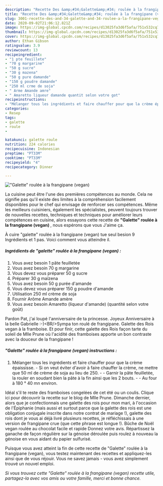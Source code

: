 ```yaml
---
description: "Recette Des &amp;#34;Galette&amp;#34; roulée à la frangipane (vegan)"
title: "Recette Des &amp;#34;Galette&amp;#34; roulée à la frangipane (vegan)"
slug: 3001-recette-des-and-34-galette-and-34-roulee-a-la-frangipane-vegan
date: 2020-09-02T21:06:12.821Z
image: https://img-global.cpcdn.com/recipes/d13025fa3d6f5afa/751x532cq70/galette-roulee-a-la-frangipane-vegan-photo-principale-de-la-recette.jpg
thumbnail: https://img-global.cpcdn.com/recipes/d13025fa3d6f5afa/751x532cq70/galette-roulee-a-la-frangipane-vegan-photo-principale-de-la-recette.jpg
cover: https://img-global.cpcdn.com/recipes/d13025fa3d6f5afa/751x532cq70/galette-roulee-a-la-frangipane-vegan-photo-principale-de-la-recette.jpg
author: Ethan Gibson
ratingvalue: 3.9
reviewcount: 13
recipeingredient:
- "1 pte feuillete"
- "70 g margarine"
- "50 g sucre"
- "30 g mazena"
- "50 g pure damande"
- "150 g poudre damande"
- "250 ml crme de soja"
- " Arme Amande amre"
- " Amaretto liqueur damande quantit selon votre got"
recipeinstructions:
- "Mélanger tous les ingrédients et faire chauffer pour que la crème épaississe. Si on veut éviter d&#39;avoir à faire chauffer la crème, ne mettre que 50 ml de crème de soja au lieu de 250.  Garnir la pâte feuilletée, la rouler en soudant bien la pâte à la fin ainsi que les 2 bouts.  Au four à 180 ° 40 mn environ."
categories:
- Resep
tags:
- galette
- roule
- 

katakunci: galette roule  
nutrition: 224 calories
recipecuisine: Indonesian
preptime: "PT33M"
cooktime: "PT33M"
recipeyield: "4"
recipecategory: Dinner

---
```



![&#34;Galette&#34; roulée à la frangipane (vegan)](https://img-global.cpcdn.com/recipes/d13025fa3d6f5afa/751x532cq70/galette-roulee-a-la-frangipane-vegan-photo-principale-de-la-recette.jpg)

La cuisine peut être l'une des premières compétences au monde. Cela ne signifie pas qu'il existe des limites à la compréhension facilement disponibles pour le chef qui envisage de renforcer ses compétences. Même les meilleurs cuisiniers, également les spécialistes, peuvent toujours trouver de nouvelles recettes, techniques et techniques pour améliorer leurs compétences en cuisine, alors essayons cette recette de <strong> &#34;Galette&#34; roulée à la frangipane (vegan) </strong>, nous espérons que vous J'aime ça.

<!--inarticleads1-->

À cuire &#34;galette&#34; roulée à la frangipane (vegan) tue seul besion 9 Ingrédients et 1 pas. Voici comment vous atteindre il.

##### Ingrédients de &#34;galette&#34; roulée à la frangipane (vegan) :

1. Vous avez besoin 1 pâte feuilletée
1. Vous avez besoin 70 g margarine
1. Vous devez vous préparer 50 g sucre
1. Préparer 30 g maïzena
1. Vous avez besoin 50 g purée d&#39;amande
1. Vous devez vous préparer 150 g poudre d&#39;amande
1. Utilisation 250 ml crème de soja
1. Fournir  Arôme Amande amère
1. Vous avez besoin  Amaretto (liqueur d&#39;amande) (quantité selon votre goût)


Pardon Pat, j&#39;ai loupé l&#39;anniversaire de ta princesse. Joyeux Anniversaire à la belle Gabrielle :-)&lt;BR/&gt;Sympa ton roulé de frangipane. Galette des Rois vegan à la framboise. Et pour finir, cette galette des Rois façon tarte du soleil de Mlle Prune où l&#39;acidité des framboises apporte un bon contraste avec la douceur de la frangipane ! 

<!--inarticleads2-->

##### &#34;Galette&#34; roulée à la frangipane (vegan) instructions :

1. Mélanger tous les ingrédients et faire chauffer pour que la crème épaississe. - Si on veut éviter d&#39;avoir à faire chauffer la crème, ne mettre que 50 ml de crème de soja au lieu de 250. -  - Garnir la pâte feuilletée, la rouler en soudant bien la pâte à la fin ainsi que les 2 bouts. -  - Au four à 180 ° 40 mn environ.


Idéal s&#39;il te reste des framboises congelées de cet été ou un coulis. Clique ici pour découvrir la recette sur le blog de Mlle Prune. Dimanche dernier, alors que je confectionnais une galette des rois pour mon mari, à l&#39;occasion de l&#39;Épiphanie (mais aussi et surtout parce que la galette des rois est une obligation conjugale inscrite dans notre contrat de mariage !), galette des rois dont je vous ai déjà livré plusieurs recettes, je réfléchissais à une version de frangipane crue (que cette phrase est longue !). Bûche de Noël vegan roulée au chocolat facile et rapide Donnez votre avis. Répartissez la ganache de façon régulière sur la génoise déroulée puis roulez à nouveau la génoise en vous aidant du papier sulfurisé. 

<!--inarticleads1-->

<p>
Puisque vous avez atteint la fin de cette recette de &#34;Galette&#34; roulée à la frangipane (vegan), vous testez maintenant des recettes et appliquez-les ainsi que de vous réjouir. Vous ne savez jamais - vous avez simplement trouvé un nouvel emploi.
</p>

<p>
<i>Si vous trouvez cette &#34;Galette&#34; roulée à la frangipane (vegan) recette utile, partagez-la avec vos amis ou votre famille, merci et bonne chance.</i>
</p>
